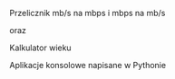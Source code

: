 Przelicznik mb/s na mbps i mbps na mb/s

oraz

Kalkulator wieku

Aplikacje konsolowe napisane w Pythonie
